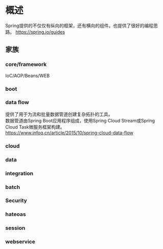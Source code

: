# 概述

Spring提供的不仅仅有纵向的框架，还有横向的组件。也提供了很好的编程思路。
https://spring.io/guides


## 家族

### core/framework

IoC/AOP/Beans/WEB

### boot

### data flow

提供了用于为流和批量数据管道创建复杂拓扑的工具。  
数据管道由Spring Boot应用程序组成，使用Spring Cloud Stream或Spring Cloud Task微服务框架构建。   
https://www.infoq.cn/article/2015/10/spring-cloud-data-flow 

### cloud

### data

### integration

### batch

### Security

### hateoas

### session

### webservice